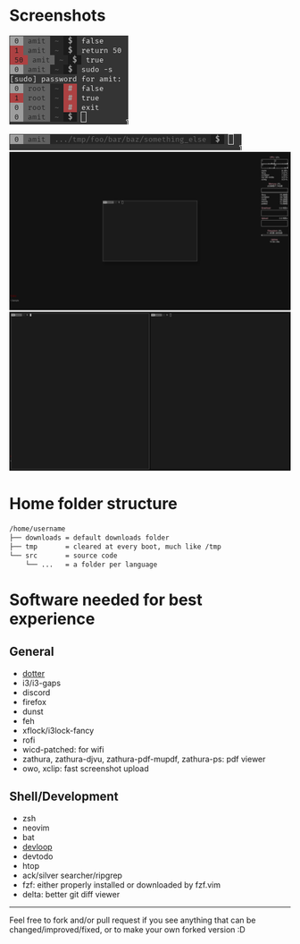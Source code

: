 # Screenshots
![Prompt Showcase](/img/prompt_showcase.png)

![Prompt Long Path](/img/prompt_long_path.png)
![Floating Terminal](/img/floating_terminal.png)
![Tiled terminals](/img/tiled_terminals.png)

# Home folder structure
```
/home/username
├── downloads = default downloads folder
├── tmp       = cleared at every boot, much like /tmp
└── src       = source code
    └── ...   = a folder per language
```

# Software needed for best experience
## General
- [dotter](http://www.github.com/SuperCuber/dotter)
- i3/i3-gaps
- discord
- firefox
- dunst
- feh
- xflock/i3lock-fancy
- rofi
- wicd-patched: for wifi
- zathura, zathura-djvu, zathura-pdf-mupdf, zathura-ps: pdf viewer
- owo, xclip: fast screenshot upload

## Shell/Development
- zsh
- neovim
- bat
- [devloop](http://www.github.com/SuperCuber/devloop)
- devtodo
- htop
- ack/silver searcher/ripgrep
- fzf: either properly installed or downloaded by fzf.vim
- delta: better git diff viewer

---

Feel free to fork and/or pull request if you see anything that can be changed/improved/fixed, or to make your own forked version :D
